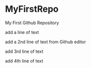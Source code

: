 # MyFirstRepo
My First Github Repository

add a line of text

add a 2nd line of text from Github editor

add 3rd line of text

add 4th line of text
